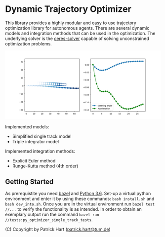# Dynamic Trajectory Optimizer

This library provides a highly modular and easy to use trajectory optimization library for autonomous agents.
There are several dynamic models and integration methods that can be used in the optimization.
The underlying solver is the [ceres-solver](http://ceres-solver.org/) capable of solving unconstrained optimization problems.

![](docs/optimization_result.png)

Implemented models:

* Simplified single track model
* Triple integrator model

Implemented integration methods:

* Explicit Euler method
* Runge-Kutta method (4th order)

## Getting Started

As prerequistite you need [bazel](http://bazel.build/) and [Python 3.6](https://www.python.org/downloads/release/python-360/).
Set-up a virtual python environment and enter it by using these commands: `bash install.sh` and  `bash dev_into.sh`.
Once you are in the virtual environment run `bazel test //...` to verify the functionality is as intended. 
In order to obtain an exemplary output run the command `bazel run //tests:py_optimizer_single_track_tests`.

(C) Copyright by Patrick Hart (patrick.hart@tum.de)